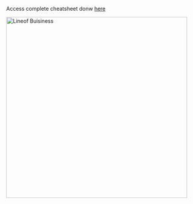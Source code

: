 Access complete cheatsheet donw [here](https://htmlpreview.github.io/?https://github.com/Yoloyoda/abap-for-cloud-development-cheatsheet/blob/main/src/line_of_business/LineofBusiness.html)

<img width="484" alt="Lineof Buisiness" src="https://github.com/Yoloyoda/abap-for-cloud-development-cheatsheet/assets/49046663/48335386-e17b-4451-905d-746bbb1a0235">
